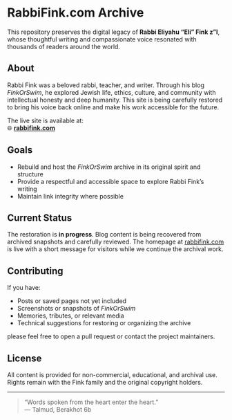 # RabbiFink.com Archive

This repository preserves the digital legacy of **Rabbi Eliyahu “Eli” Fink z”l**, whose thoughtful writing and compassionate voice resonated with thousands of readers around the world.

## About

Rabbi Fink was a beloved rabbi, teacher, and writer. Through his blog _FinkOrSwim_, he explored Jewish life, ethics, culture, and community with intellectual honesty and deep humanity. This site is being carefully restored to bring his voice back online and make his work accessible for the future.

The live site is available at:  
🌐 **[rabbifink.com](https://rabbifink.com)**

## Goals

- Rebuild and host the _FinkOrSwim_ archive in its original spirit and structure
- Provide a respectful and accessible space to explore Rabbi Fink’s writing
- Maintain link integrity where possible

## Current Status

The restoration is **in progress**. Blog content is being recovered from archived snapshots and carefully reviewed. The homepage at [rabbifink.com](https://rabbifink.com) is live with a short message for visitors while we continue the archival work.

## Contributing

If you have:

- Posts or saved pages not yet included
- Screenshots or snapshots of _FinkOrSwim_
- Memories, tributes, or relevant media
- Technical suggestions for restoring or organizing the archive

please feel free to open a pull request or contact the project maintainers.

## License

All content is provided for non-commercial, educational, and archival use. Rights remain with the Fink family and the original copyright holders.

---

> “Words spoken from the heart enter the heart.”  
> — Talmud, Berakhot 6b
